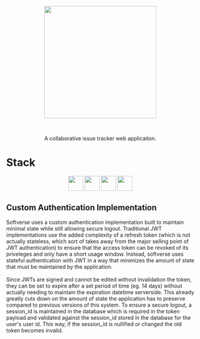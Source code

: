 <p align="center">
  <img align="center" width="300px" src="https://user-images.githubusercontent.com/76667723/159205792-5f309663-136c-4115-bd06-651dfe1dd253.svg">
</p>
  
<br>

<p align="center">A collaborative issue tracker web applicaiton.</p>

# Stack
<p align="center" vertical-align="middle">
    <img src="https://img.shields.io/badge/-Django-092e20?logo=django&logoColor=ffffff&style=for-the-badge&logoWidth=20" height="40"/>
    <img src="https://img.shields.io/badge/-React-282c34?logo=react&logoColor=61DBFB&style=for-the-badge&logoWidth=20" height="40"/>
    <img src="https://img.shields.io/badge/-postgresql-31648c?logo=postgresql&logoColor=ffffff&style=for-the-badge&logoWidth=20" height="40"/>
    <img src="https://img.shields.io/badge/-SASS-CD6799?logo=sass&logoColor=ffffff&style=for-the-badge&logoWidth=20" height="40"/>
</p>


## Custom Authentication Implementation

Softverse uses a custom authentication implementation built to maintain minimal state while still allowing secure logout. Traditional JWT implementations use the added complexity of a refresh token (which is not actually stateless, which sort of takes away from the major selling point of JWT authentication) to ensure that the access token can be revoked of its priveleges and only have a short usage window. Instead, softverse uses stateful authentication with JWT in a way that minimizes the amount of state that must be maintained by the application.
<br><br>
Since JWTs are signed and cannot be edited without invalidation the token, they can be set to expire after a set period of time (eg. 14 days) without actually needing to maintain the expiration datetime serverside. This already greatly cuts down on the amount of state the application has to preserve compared to previous versions of this system. To ensure a secure logout, a session_id is maintained in the database which is required in the token payload and validated against the session_id stored in the database for the user's user id. This way, if the session_id is nullified or changed the old token becomes invalid.
